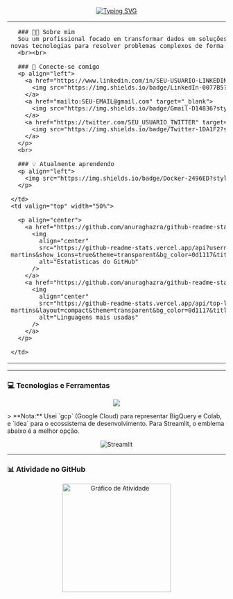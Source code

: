 <div align="center">
  
  <a href="https://git.io/typing-svg">
    <img src="https://readme-typing-svg.herokuapp.com?font=Fira+Code&size=30&pause=1000&color=00BFFF&center=true&vCenter=true&width=435&lines=%F0%9F%91%8B+%E2%80%8B+Ol%C3%A1%2C+eu+sou+SEU+NOME;Desenvolvedor+e+Analista+de+Dados;Apaixonado+por+Cloud+%26+IA" alt="Typing SVG" />
  </a>
  
</div>

<table>
  <tr>
    <td valign="top" width="50%">
      
      ### 👨‍💻 Sobre mim
      Sou um profissional focado em transformar dados em soluções inteligentes e criar aplicações interativas. Busco sempre aprender novas tecnologias para resolver problemas complexos de forma eficiente.
      <br><br>

      ### 🤝 Conecte-se comigo
      <p align="left">
        <a href="https://www.linkedin.com/in/SEU-USUARIO-LINKEDIN/" target="_blank">
          <img src="https://img.shields.io/badge/LinkedIn-0077B5?style=for-the-badge&logo=linkedin&logoColor=white" alt="LinkedIn"/>
        </a>
        <a href="mailto:SEU-EMAIL@gmail.com" target="_blank">
          <img src="https://img.shields.io/badge/Gmail-D14836?style=for-the-badge&logo=gmail&logoColor=white" alt="Gmail"/>
        </a>
        <a href="https://twitter.com/SEU_USUARIO_TWITTER" target="_blank">
          <img src="https://img.shields.io/badge/Twitter-1DA1F2?style=for-the-badge&logo=twitter&logoColor=white" alt="Twitter"/>
        </a>
      </p>
      <br>

      ### 💡 Atualmente aprendendo
      <p align="left">
        <img src="https://img.shields.io/badge/Docker-2496ED?style=for-the-badge&logo=docker&logoColor=white" alt="Docker"/>
      </p>

    </td>
    <td valign="top" width="50%">
      
      <p align="center">
        <a href="https://github.com/anuraghazra/github-readme-stats">
          <img 
            align="center" 
            src="https://github-readme-stats.vercel.app/api?username=gil-cesar-martins&show_icons=true&theme=transparent&bg_color=0d1117&title_color=00BFFF&text_color=FFF&icon_color=00BFFF&border_color=00BFFF"
            alt="Estatísticas do GitHub"
          />
        </a>
        <a href="https://github.com/anuraghazra/github-readme-stats">
          <img 
            align="center" 
            src="https://github-readme-stats.vercel.app/api/top-langs/?username=gil-cesar-martins&layout=compact&theme=transparent&bg_color=0d1117&title_color=00BFFF&text_color=FFF&icon_color=00BFFF&border_color=00BFFF" 
            alt="Linguagens mais usadas"
          />
        </a>
      </p>

    </td>
  </tr>
</table>

---

### 💻 Tecnologias e Ferramentas

<p align="center">
  <a href="https://skillicons.dev">
    <img src="https://skillicons.dev/icons?i=python,flutter,docker,firebase,postgres,gcp,idea&perline=4" />
  </a>
</p>
> **Nota:** Usei `gcp` (Google Cloud) para representar BigQuery e Colab, e `idea` para o ecossistema de desenvolvimento. Para Streamlit, o emblema abaixo é a melhor opção.

<p align="center">
  <img src="https://img.shields.io/badge/Streamlit-FF4B4B?style=for-the-badge&logo=streamlit&logoColor=white" alt="Streamlit"/>
</p>

---

### 📊 Atividade no GitHub

<div align="center">
  <a href="https://github.com/ashutosh00710/github-readme-activity-graph">
    <img 
      align="center" 
      height="250px"
      src="https://github-readme-activity-graph.vercel.app/graph?username=gil-cesar-martins&bg_color=0d1117&color=ffffff&line=00BFFF&point=ffffff&area=true&hide_border=true" 
      alt="Gráfico de Atividade"
    />
  </a>
</div>
